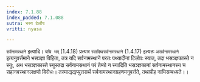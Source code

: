 ```yaml
---
index: 7.1.88
index_padded: 7.1.088
sutra: भस्य टेर्लोपः
vritti: nyasa

---
```

`सर्वनामस्थाने` इत्यादि। `यचि भम्` (1.4.18) प्रत्यत्र `स्वादिष्वसर्वनामस्थाने` (1.4.17) इत्यतः `असर्वनामस्थाने` इत्यनुवर्त्तमाने भसञ्ज्ञा विहिता, तत्र यदि सर्वनामस्थाने परतः पथ्यादीनां टिलोपः स्यात्, तदा भसञ्ज्ञकास्ते न स्युः, अथ भसञ्ज्ञकास्ते स्युस्तदा सर्वनामसथानं परं तेब्यो न स्यादिति भसञ्ज्ञकानां सर्वनामस्थानस्य च सहानवस्थानलक्षणो विरोधः। तस्माद्यद्यप्युत्तरार्थं सर्वनामस्थानग्रहणमनुवर्त्तते, तथापीह नाभिसम्बध्यते।।
